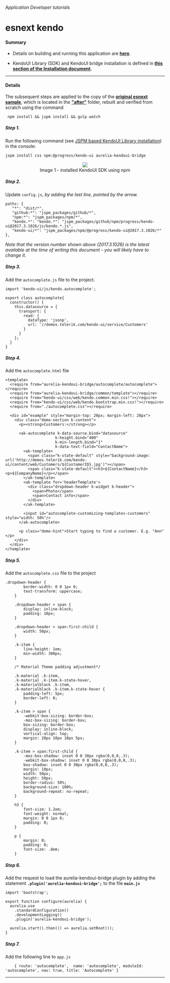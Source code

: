 _Application Developer tutorials_
# esnext kendo

#### Summary
- Details on building and running this application are **[here](https://github.com/aurelia-ui-toolkits/kendo-tutorials.code-2.0/blob/master/skeleton-esnext/before/README.md)**.

- KendoUI Library (SDK) and KendoUI bridge installation is defined in **[this section of the Installation document](https://aurelia-ui-toolkits.gitbooks.io/kendo-ui-library-installation-version-2-0/content/library-installation/advanced-via-module-loader/jspm.html).** 


***

#### Details

The subsequent steps are applied to the copy of the **[original esnext sample](https://github.com/aurelia-ui-toolkits/kendo-tutorials.code-2.0/tree/master/skeleton-esnext/before)**, which is located in the **["after"](https://github.com/aurelia-ui-toolkits/kendo-tutorials.code-2.0/tree/master/skeleton-esnext/after)** folder, rebuilt and verified from scratch using the command

```
 npm install && jspm install && gulp watch
```

##### Step 1. 

Run the following command (see [JSPM based KendoUI Library installation](https://aurelia-ui-toolkits.gitbooks.io/kendo-ui-library-installation-version-2-0/content/library-installation/advanced-via-module-loader/jspm.html)) in the console:

```
jspm install css npm:@progress/kendo-ui aurelia-kendoui-bridge
```
<p align=center>
  <img src="https://user-images.githubusercontent.com/2712405/32817593-b1d8f572-c98c-11e7-9a1e-3f7a96b27e9e.png"></img>
 <br>
 Image 1 - installed KendoUI SDK using npm
</p>

##### Step 2.

Update `config.js`, _by adding the last line, pointed by the arrow._

```
paths: {
   "*": "dist/*",
   "github:*": "jspm_packages/github/*",
   "npm:*": "jspm_packages/npm/*",
   "kendo.*": "kendo.*": "jspm_packages/github/npm/progress/kendo-ui@2017.3.1026/js/kendo.*.js",
   "kendo-ui/*": "jspm_packages/npm/@progress/kendo-ui@2017.3.1026/*" 
}, 
```

 _Note that the version number shown above (2017.3.1026) is the latest available at the time of writing this document - you will likely have to change it._
 
##### Step 3.

Add the `autocomplete.js` file to the project.

```
import 'kendo-ui/js/kendo.autocomplete';

export class autocomplete{
  constructor() {
    this.datasource = {
      transport: {
        read: {
          dataType: 'jsonp',
          url: '//demos.telerik.com/kendo-ui/service/Customers'
        }
      }
    };
  }	
}
```

##### Step 4.

Add the `autocomplete.html` file

```
<template>
  <require from="aurelia-kendoui-bridge/autocomplete/autocomplete"></require>
  <require from="aurelia-kendoui-bridge/common/template"></require>
  <require from="kendo-ui/css/web/kendo.common.min.css!"></require>
  <require from="kendo-ui/css/web/kendo.bootstrap.min.css!"></require>
  <require from="./autocomplete.css"></require>

  <div id="example" style="margin-top: 20px; margin-left: 20px">
    <div class="demo-section k-content">
      <p><strong>Customers:</strong></p>

      <ak-autocomplete k-data-source.bind="datasource"
                      k-height.bind="400"
                      k-min-length.bind="1"
                      k-data-text-field="ContactName">
        <ak-template>
          <span class="k-state-default" style="background-image: url('http://demos.telerik.com/kendo-ui/content/web/Customers/${CustomerID}.jpg')"></span>
          <span class="k-state-default"><h3>${ContactName}</h3><p>${CompanyName}</p></span>
        </ak-template>
        <ak-template for='headerTemplate'>
          <div class="dropdown-header k-widget k-header">
            <span>Photo</span>
            <span>Contact info</span>
          </div>
        </ak-template>

        <input id="autocomplete-customizing-templates-customers" style="width: 50%"/>
      </ak-autocomplete>

      <p class="demo-hint">Start typing to find a customer. E.g. "Ann" </p>
    </div>
  </div>
</template>
```


##### Step 5.

Add the `autocomplete.css` file to the project

```
.dropdown-header {
        border-width: 0 0 1px 0;
        text-transform: uppercase;
    }

    .dropdown-header > span {
        display: inline-block;
        padding: 10px;
    }

    .dropdown-header > span:first-child {
        width: 50px;
    }

    .k-item {
        line-height: 1em;
        min-width: 300px;
    }

    /* Material Theme padding adjustment*/

    .k-material .k-item,
    .k-material .k-item.k-state-hover,
    .k-materialblack .k-item,
    .k-materialblack .k-item.k-state-hover {
        padding-left: 5px;
        border-left: 0;
    }

    .k-item > span {
        -webkit-box-sizing: border-box;
        -moz-box-sizing: border-box;
        box-sizing: border-box;
        display: inline-block;
        vertical-align: top;
        margin: 20px 10px 10px 5px;
    }

    .k-item > span:first-child {
        -moz-box-shadow: inset 0 0 30px rgba(0,0,0,.3);
        -webkit-box-shadow: inset 0 0 30px rgba(0,0,0,.3);
        box-shadow: inset 0 0 30px rgba(0,0,0,.3);
        margin: 10px;
        width: 50px;
        height: 50px;
        border-radius: 50%;
        background-size: 100%;
        background-repeat: no-repeat;
    }

    h3 {
        font-size: 1.2em;
        font-weight: normal;
        margin: 0 0 1px 0;
        padding: 0;
    }

    p {
        margin: 0;
        padding: 0;
        font-size: .8em;
    }

```

##### Step 6.

Add the request to load the aurelia-kendoui-bridge plugin by adding the statement **`.plugin('aurelia-kendoui-bridge';`** to the file **`main.js`**

```
import 'bootstrap';

export function configure(aurelia) {
  aurelia.use
    .standardConfiguration()
    .developmentLogging()
    .plugin('aurelia-kendoui-bridge');

  aurelia.start().then(() => aurelia.setRoot());
}
```

##### Step 7.

Add the following line to `app.js`
    
```
    { route: 'autocomplete',  name: 'autocomplete', moduleId: 'autocomplete', nav: true, title: 'Autocomplete' }
```
    
***






